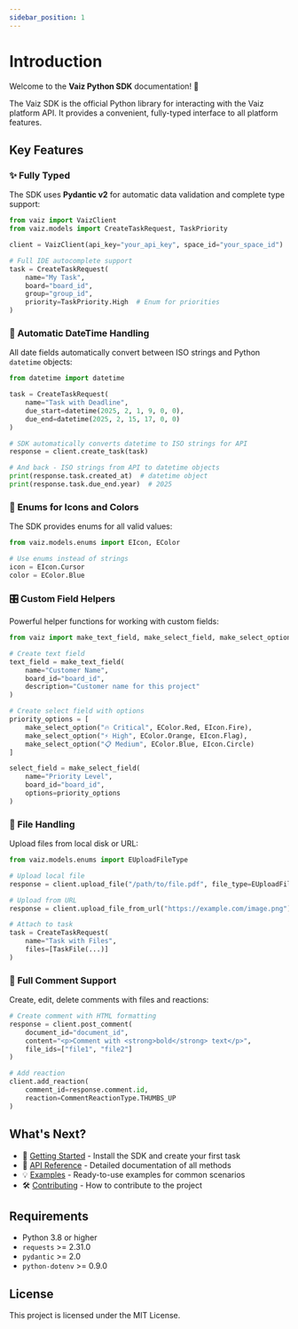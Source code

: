 ```yaml
---
sidebar_position: 1
---
```


# Introduction

Welcome to the **Vaiz Python SDK** documentation! 🎉

The Vaiz SDK is the official Python library for interacting with the Vaiz platform API. It provides a convenient, fully-typed interface to all platform features.

## Key Features

### ✨ Fully Typed

The SDK uses **Pydantic v2** for automatic data validation and complete type support:

```python
from vaiz import VaizClient
from vaiz.models import CreateTaskRequest, TaskPriority

client = VaizClient(api_key="your_api_key", space_id="your_space_id")

# Full IDE autocomplete support
task = CreateTaskRequest(
    name="My Task",
    board="board_id",
    group="group_id",
    priority=TaskPriority.High  # Enum for priorities
)
```

### 📅 Automatic DateTime Handling

All date fields automatically convert between ISO strings and Python `datetime` objects:

```python
from datetime import datetime

task = CreateTaskRequest(
    name="Task with Deadline",
    due_start=datetime(2025, 2, 1, 9, 0, 0),
    due_end=datetime(2025, 2, 15, 17, 0, 0)
)

# SDK automatically converts datetime to ISO strings for API
response = client.create_task(task)

# And back - ISO strings from API to datetime objects
print(response.task.created_at)  # datetime object
print(response.task.due_end.year)  # 2025
```

### 🎨 Enums for Icons and Colors

The SDK provides enums for all valid values:

```python
from vaiz.models.enums import EIcon, EColor

# Use enums instead of strings
icon = EIcon.Cursor
color = EColor.Blue
```

### 🎛️ Custom Field Helpers

Powerful helper functions for working with custom fields:

```python
from vaiz import make_text_field, make_select_field, make_select_option

# Create text field
text_field = make_text_field(
    name="Customer Name",
    board_id="board_id",
    description="Customer name for this project"
)

# Create select field with options
priority_options = [
    make_select_option("🔥 Critical", EColor.Red, EIcon.Fire),
    make_select_option("⚡ High", EColor.Orange, EIcon.Flag),
    make_select_option("📋 Medium", EColor.Blue, EIcon.Circle)
]

select_field = make_select_field(
    name="Priority Level",
    board_id="board_id",
    options=priority_options
)
```

### 📁 File Handling

Upload files from local disk or URL:

```python
from vaiz.models.enums import EUploadFileType

# Upload local file
response = client.upload_file("/path/to/file.pdf", file_type=EUploadFileType.Pdf)

# Upload from URL
response = client.upload_file_from_url("https://example.com/image.png")

# Attach to task
task = CreateTaskRequest(
    name="Task with Files",
    files=[TaskFile(...)]
)
```

### 💬 Full Comment Support

Create, edit, delete comments with files and reactions:

```python
# Create comment with HTML formatting
response = client.post_comment(
    document_id="document_id",
    content="<p>Comment with <strong>bold</strong> text</p>",
    file_ids=["file1", "file2"]
)

# Add reaction
client.add_reaction(
    comment_id=response.comment.id,
    reaction=CommentReactionType.THUMBS_UP
)
```

## What's Next?

- 🚀 [Getting Started](./getting-started) - Install the SDK and create your first task
- 📖 [API Reference](./api/client) - Detailed documentation of all methods
- 💡 [Examples](./examples) - Ready-to-use examples for common scenarios
- 🛠️ [Contributing](./contributing) - How to contribute to the project

## Requirements

- Python 3.8 or higher
- `requests` >= 2.31.0
- `pydantic` >= 2.0
- `python-dotenv` >= 0.9.0

## License

This project is licensed under the MIT License.

